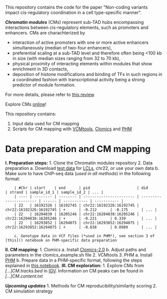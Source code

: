 This repository contains the code for the paper "Non-coding variants impact cis-regulatory coordination in a cell type-specific manner".

_**Chromatin modules**_ (CMs) represent sub-TAD hubs encompassing interactions
between cis-regulatory elements, such as promoters and enhancers.
CMs are charachterized by
- interaction of active promoters with one or more active enhancers simultaneously
(median of two-four enhancers),
- preferential scaling at a sub-TAD level and therefore often being <100 kb
in size (with median sizes ranging from 32 to 70 kb),
- physical proximity of interacting elements within modules that show
enrichment in 3D contacts,
- deposition of histone modifications and binding of TFs in such regions
in a coordinated fashion with transcriptional
activity being a strong predictor of module formation.

For more details, please refer to [this review](https://www.cell.com/trends/genetics/fulltext/S0168-9525(22)00290-6).

Explore CMs [online](https://chromo.epfl.ch/)!

This repository contains:
1. Input data used for CM mapping
2. Scripts for CM mapping with [VCMtools](https://doi.org/10.1016/j.cell.2015.08.001), [Clomics](https://www.science.org/doi/10.1126/science.aat8266) and [PHM](https://www.nature.com/articles/s41588-018-0278-6)

# Data preparation and CM mapping
**I. Preparation steps:**
    1. Clone the Chromatin modules repository
    2. Data preparation
        a. Download [test data](https://github.com/DeplanckeLab/Chromatin_modules/tree/main/test_data) for [LCLs](), chr22, or use your own data
        b. Make sure to have ChIP-seq data (*used in all methods*) in the following format:
        
        | #Chr | start    | end      | pid                     | did                     | strand | sample_id_1 | sample_id_2 | ... |
        | ---- | -------- | -------- | ----------------------- | ----------------------- | ------ | ----------- | ----------- |
        | 22   | 16192326 | 16192745 | chr22:16192326:16192745 | chr22:16192326:16192745 | +      | -0.212      | -0.175      | ... |
        | 22   | 16204838 | 16205246 | chr22:16204838:16205246 | chr22:16204838:16205246 | +      | -0.221      | 0.339       | ... |
        | 22   | 16293852 | 16294075 | chr22:16293852:16294075 | chr22:16293852:16294075 | +      | -0.038      | 0.0989      | ... |

        c. Genotype data in VCF files (*used in PHM*), see section 3 of [this]() notebook on PHM-specific data preparation

**II. CM mapping:**
    1. Clomics
        a. Install [Clomics-2.0](https://github.com/OlgaPushkarev/clomics-2.0)
        b. Adjust paths and parameters in the clomics_example.sh file
    2. VCMtools
    3. PHM
        a. Install [PHM](https://github.com/natsuhiko/PHM)
        b. Prepare data in a PHM-specific format, following the steps explained in [this notebook]().
**III. CM exploration:**
    1. Explore CMs from *[...]CM.tracks.bed* in [IGV](https://igv.org). Information on CM peaks can be found in *[...]CM.content.txt*


_**Upcoming updates**_
    1. Methods for CM reproducibility/similarity scoring
    2. CM simulation strategy
 
